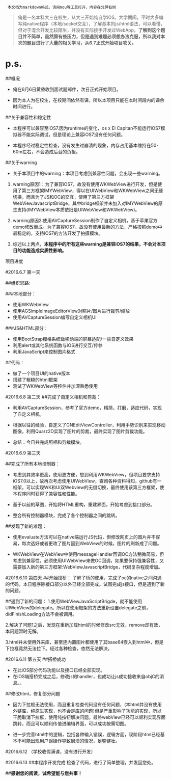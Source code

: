 
     本文档为markdown格式，请用mou等工具打开，内容在分屏右侧
 
 
 >俺是一名本科大三在校生，从大三开始纯自学iOS。大学期间，平时大多编写纯native程序（本地/socket交互），了解基本的js/html语法，可以看懂，但对于混合开发比较陌生，并没有实际接手开发过WebApp。**了解到这个题目并不简单，虽然颇有些压力，但是遇到难题必须想办法克服，所以我对本次的题目进行了大量的相关学习，从6.7正式开始项目攻关。**
 
 
 
 
 
# p.s. 
##概况
*  俺在6月6日黄昏收到面试题邮件，次日正式开始项目。


*  因为本人为在校生，在校期间依然有课，所以本项目只能在本时间段内的课余时间进行。

##关于兼容性和稳定性
* 本程序可以兼容至iOS7.因为runtime的变化，os x El Capitan不能运行iOS7模拟器不能实际调试，但是理论上兼容iOS7没有任何问题。



* 本程序经过稳定性检查，没有发生过崩溃的现象，内存占用基本维持在50-60m左右，不会造成后台的负担。


##关于warning
*  关于本项目中的warning：本项目考虑到兼容性问题，会出现一些warning。


1. warning原因1：为了兼容iOS7，故没有使用WKWebView进行开发，但是使用了第三方框架IMYWebView，得以在UIWebView和WKWebView之间无缝切换，而且为了JS和OC的交互，使用了第三方框架WebViewJavascriptBridge，其中bridge框架并未加入对IMYWebView的原生支持(IMYWebView本质依旧是UIWebView和WKWebView)。



2. warning原因2:使用AVCaptureSession制作了自定义相机，基于苹果官方demo修改而成。为了兼容iOS7，故没有使用最新的方法，严格按照demo中最稳定的，支持iOS7的方法开发了拍摄模块。
3. 综述以上两点，**本程序中的所有这些warning是兼容iOS7的结果，不会对本项目的功能造成实质性影响。**

 
 
 

项目进度



#2016.6.7 第一天
 
##组织思路:

 
###本地部分：
 
 * 使用WKWebView
 * 使用AGSimpleImageEditorView对照片/图片进行裁剪/缩放
 * 使用AVCaptureSession编写自定义相机UI
 
 
 
 
###JS&HTML部分：
 
 * 使用BootStrap栅格系统做移动端的屏幕适配/一些自定义效果
 * 利用alert或其他系统函数与iOS进行交互/传参
 * 利用JavaScript来控制图片格式
 
##代码：
* 做了一个项目UI的native版本
* 搭建了粗糙的html框架
* 测试了WKWebView等控件并加深熟悉使用

#2016.6.8 第二天
##完成了自定义相机和剪裁：

* 利用AVCaptureSession，参考了官方demo，精简，打磨，适应代码，实现了自定义相机。



* 根据以往的经验，自定义了GNEditViewController，利用手势识别来实现移动图像，利用Quarz2D实现了图片的剪裁，最终实现了图片剪裁功能。



* 总结：今日共完成照相和剪裁模块。





#2016.6.9 第三天

##完成了所有本地控制器：
* 考虑到其效率更高，使用更方便，想到利用WKWebView，但项目要求支持iOS7.0以上，故再次考虑使用UIWebView，查询各种资料得知，github有一框架，可以实现WK和UI双Webview的无缝切换，最终使用该第三方框架，使本程序同时获得了兼容性和性能。

* 基于以前的草图，开始将HTML重构，重建界面，开始考虑到接口部分。



* 整合所有控制器模块，完成了各个控制器之间的跳转。


##发现了新的难题：
* 使用evaluate方法可以在native端运行JS代码，但修改网页上的图片并不容易，每次选好或者更改了图片回到WebView的时候，图片的刷新成了问题。



* WKWebView在WebView中使用messageHandler回调OC方法稍微简易，但考虑到兼容性，必须使用UIWebView来做OC回调，如果要保持强兼容性，又需要加入新的第三方框架:WebViewJavascriptBridge，代码复杂程度增加。

#2016.6.10 第四天
##开始搭桥：
了解了桥的使用，完成了oc的native之间沟通的代码，本日程序除接口部分以外已经全部完成。试图完成js接口，但是遇到了新的问题。

##遇到了新的问题：
1.使用WebViewJavaScriptBrigde，就不能使用UIWebView的delegate。所以在使用框架的方法重新设置delegate之前，didFinishLoading方法不会被调用。

2.解决了问题1之后，发现在重新加载html的时候修改src无效，remove却有效，本问题暂时无解。


3.html并未使用外来库，甚至连内置图片都使用了其base64嵌入到html中，但是下拉框竟然无法拉下。经过各种检查，依然无法解决。



#2016.6.11 第五天
##搭桥成功
* 在此iOS部分代码功能以及接口已经全部实现。
* 在iOS端搭桥完成之后，修改js的handler，也成功让js成功接收来自objC的消息。。



##修改html，修复部分问题
* 因为下拉框无法使用，而且重复检查代码没有任何问题，(本html并没有使用外链库，纯原生实现，也不会是库的问题)但是严重影响了功能的实现，所以干脆取消下拉框，使用纯按钮解决问题。最终webView已经可以顺利实现界面跳转，而且可以顺利传值进编辑界面，可以成功按需切图。



* 进一步完善html中的逻辑，包括各种输入错误，逻辑方面，现阶段html已经基本不可能出现用户误操作导致崩溃的情况，足够健壮。







#2016.6.12 
（学校收假满课，没有进行开发）

#2016.6.13
##本程序开发完成
检查了代码，进行了简单整理，并发回您处。



##**感谢您的阅读，诚希望能与您共事！**








 
